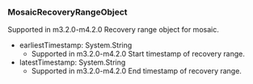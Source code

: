 ### MosaicRecoveryRangeObject
Supported in m3.2.0-m4.2.0
Recovery range object for mosaic.

- earliestTimestamp: System.String
  - Supported in m3.2.0-m4.2.0
Start timestamp of recovery range.
- latestTimestamp: System.String
  - Supported in m3.2.0-m4.2.0
End timestamp of recovery range.
